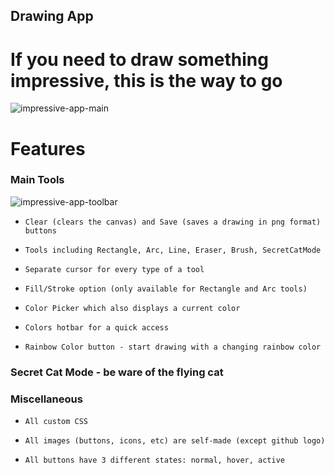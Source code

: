 ## Drawing App

# If you need to draw something impressive, this is the way to go

![impressive-app-main](https://user-images.githubusercontent.com/75623459/128006442-7d9e28b7-b94b-42db-b4cf-4d9ee0631b79.jpg)


# Features

### Main Tools

![impressive-app-toolbar](https://user-images.githubusercontent.com/75623459/127854636-e5fbe218-a983-42c0-89ad-837eb0e260e6.jpg)

- `Clear (clears the canvas) and Save (saves a drawing in png format) buttons`

- `Tools including Rectangle, Arc, Line, Eraser, Brush, SecretCatMode`

- `Separate cursor for every type of a tool`

- `Fill/Stroke option (only available for Rectangle and Arc tools)`

- `Color Picker which also displays a current color`

- `Colors hotbar for a quick access`

- `Rainbow Color button - start drawing with a changing rainbow color`

### Secret Cat Mode - be ware of the flying cat



### Miscellaneous

- `All custom CSS`

- `All images (buttons, icons, etc) are self-made (except github logo)`

- `All buttons have 3 different states: normal, hover, active`

